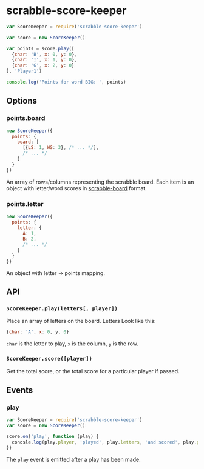 # scrabble-score-keeper

```js
var ScoreKeeper = require('scrabble-score-keeper')

var score = new ScoreKeeper()

var points = score.play([
  {char: 'B', x: 0, y: 0},
  {char: 'I', x: 1, y: 0},
  {char: 'G', x: 2, y: 0}
], 'Player1')

console.log('Points for word BIG: ', points)
```

## Options

### points.board

```js
new ScoreKeeper({
  points: {
    board: [
      [{LS: 1, WS: 3}, /* ... */],
      /* ... */
    ]
  }
})
```

An array of rows/columns representing the scrabble board. Each item is an object with letter/word scores in [scrabble-board](https://www.npmjs.com/package/scrabble-board) format.

### points.letter

```js
new ScoreKeeper({
  points: {
    letter: {
      A: 1,
      B: 2,
      /* ... */
    }
  }
})
```

An object with letter => points mapping.

## API

### `ScoreKeeper.play(letters[, player])`

Place an array of letters on the board. Letters Look like this:

```js
{char: 'A', x: 0, y, 0}
```

`char` is the letter to play, `x` is the column, `y` is the row.

### `ScoreKeeper.score([player])`

Get the total score, or the total score for a particular player if passed.

## Events

### play

```js
var ScoreKeeper = require('scrabble-score-keeper')
var score = new ScoreKeeper()

score.on('play', function (play) {
  conosle.log(play.player, 'played', play.letters, 'and scored', play.points, 'points')
})
```

The `play` event is emitted after a play has been made.